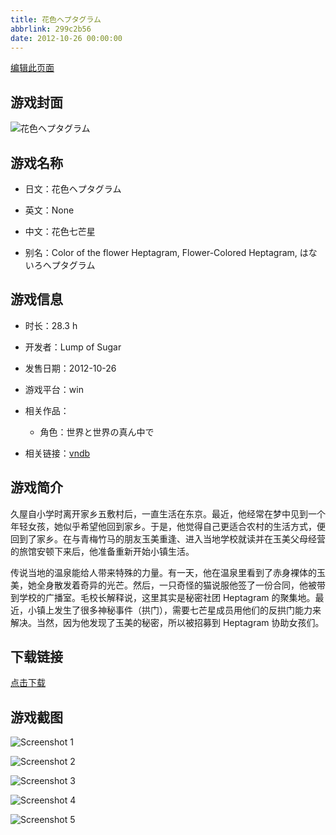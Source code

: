 ```yaml
---
title: 花色ヘプタグラム
abbrlink: 299c2b56
date: 2012-10-26 00:00:00
---
```

[编辑此页面](https://github.com/ACG-3/ADV3-source/blob/main/source/_posts/%E8%8A%B1%E8%89%B2%E3%83%98%E3%83%97%E3%82%BF%E3%82%B0%E3%83%A9%E3%83%A0.md)

## 游戏封面

![花色ヘプタグラム](https://pan.timero.xyz/d/onedrive/img_lib_001/%E8%8A%B1%E8%89%B2%E3%83%98%E3%83%97%E3%82%BF%E3%82%B0%E3%83%A9%E3%83%A0_cover.avif)


## 游戏名称

- 日文：花色ヘプタグラム
- 英文：None
- 中文：花色七芒星

- 别名：Color of the flower Heptagram, Flower-Colored Heptagram, はないろヘプタグラム


## 游戏信息

- 时长：28.3 h
- 开发者：Lump of Sugar
- 发售日期：2012-10-26
- 游戏平台：win
- 相关作品：
   - 角色：世界と世界の真ん中で

- 相关链接：[vndb](https://vndb.org/v10415)


## 游戏简介

久屋自小学时离开家乡五敷村后，一直生活在东京。最近，他经常在梦中见到一个年轻女孩，她似乎希望他回到家乡。于是，他觉得自己更适合农村的生活方式，便回到了家乡。在与青梅竹马的朋友玉美重逢、进入当地学校就读并在玉美父母经营的旅馆安顿下来后，他准备重新开始小镇生活。

传说当地的温泉能给人带来特殊的力量。有一天，他在温泉里看到了赤身裸体的玉美，她全身散发着奇异的光芒。然后，一只奇怪的猫说服他签了一份合同，他被带到学校的广播室。毛校长解释说，这里其实是秘密社团 Heptagram 的聚集地。最近，小镇上发生了很多神秘事件（拱门），需要七芒星成员用他们的反拱门能力来解决。当然，因为他发现了玉美的秘密，所以被招募到 Heptagram 协助女孩们。




## 下载链接

[点击下载](https://pan.timero.xyz/onedrive/adv_lib_001/%E8%8A%B1%E8%89%B2%E3%83%98%E3%83%97%E3%82%BF%E3%82%B0%E3%83%A9%E3%83%A0)


## 游戏截图


![Screenshot 1](https://pan.timero.xyz/d/onedrive/img_lib_001/%E8%8A%B1%E8%89%B2%E3%83%98%E3%83%97%E3%82%BF%E3%82%B0%E3%83%A9%E3%83%A0_Screenshot_1.avif)

![Screenshot 2](https://pan.timero.xyz/d/onedrive/img_lib_001/%E8%8A%B1%E8%89%B2%E3%83%98%E3%83%97%E3%82%BF%E3%82%B0%E3%83%A9%E3%83%A0_Screenshot_2.avif)

![Screenshot 3](https://pan.timero.xyz/d/onedrive/img_lib_001/%E8%8A%B1%E8%89%B2%E3%83%98%E3%83%97%E3%82%BF%E3%82%B0%E3%83%A9%E3%83%A0_Screenshot_3.avif)

![Screenshot 4](https://pan.timero.xyz/d/onedrive/img_lib_001/%E8%8A%B1%E8%89%B2%E3%83%98%E3%83%97%E3%82%BF%E3%82%B0%E3%83%A9%E3%83%A0_Screenshot_4.avif)

![Screenshot 5](https://pan.timero.xyz/d/onedrive/img_lib_001/%E8%8A%B1%E8%89%B2%E3%83%98%E3%83%97%E3%82%BF%E3%82%B0%E3%83%A9%E3%83%A0_Screenshot_5.avif)

